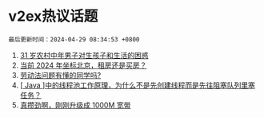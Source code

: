# v2ex热议话题

`最后更新时间：2024-04-29 08:34:53 +0800`

1. [31 岁农村中年男子对生孩子和生活的困惑](https://www.v2ex.com/t/1036314)
1. [当前 2024 年坐标北京，租房还是买房？](https://www.v2ex.com/t/1036307)
1. [劳动法问题有懂的同学吗?](https://www.v2ex.com/t/1036412)
1. [[ Java ]中的线程池工作原理，为什么不是先创建线程而是先往阻塞队列里塞任务？](https://www.v2ex.com/t/1036271)
1. [真攒劲啊，刚刚升级成 1000M 宽带](https://www.v2ex.com/t/1036322)

